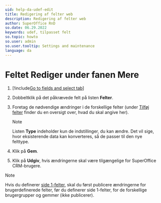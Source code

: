 ```yaml
---
uid: help-da-udef-edit
title: Redigering af felter web
description: Redigering af felter web
author: SuperOffice RnD
so.date: 06.29.2022
keywords: udef, tilpasset felt
so.topic: howto
so.user: admin
so.user.tooltip: Settings and maintenance
language: da
---
```


# Feltet Rediger under fanen Mere

1. [!include[Go to fields and select tab](includes/goto-fields.md)]

1. Dobbeltklik på det påkrævede felt på listen **Felter**.

1. Foretag de nødvendige ændringer i de forskellige felter (under [Tilføj felter][1] finder du en oversigt over, hvad du skal angive her).

    > [!NOTE]
    > Listen **Type** indeholder kun de indstillinger, du kan ændre. Det vil sige, hvor eksisterende data kan konverteres, så de passer til den nye felttype.

1. Klik på **Gem**.

1. Klik på **Udgiv**, hvis ændringerne skal være tilgængelige for SuperOffice CRM-brugere.

> [!NOTE]
> Hvis du definerer [side 1-felter][2], skal du først publicere ændringerne for brugerdefinerede felter, før du definerer side 1-felter, for de forskellige brugergrupper og gemmer (ikke publicerer).

<!-- Referenced links -->
[1]: add.md
[2]: page-1-fields.md

<!-- Referenced images -->
